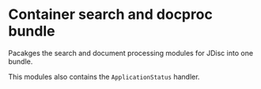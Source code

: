 <!-- Copyright Yahoo. Licensed under the terms of the Apache 2.0 license. See LICENSE in the project root. -->
<!-- Copyright Vespa.ai. Licensed under the terms of the Apache 2.0 license. See LICENSE in the project root. -->
# Container search and docproc bundle

Pacakges the search and document processing modules for JDisc
into one bundle.

This modules also contains the `ApplicationStatus` handler.
